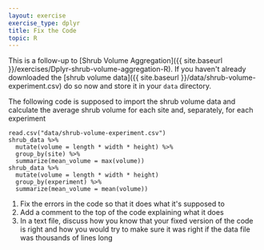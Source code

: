 ```yaml
---
layout: exercise
exercise_type: dplyr
title: Fix the Code
topic: R
---
```


This is a follow-up to
[Shrub Volume Aggregation]({{ site.baseurl }}/exercises/Dplyr-shrub-volume-aggregation-R).
If you haven't already downloaded the
[shrub volume data]({{ site.baseurl }}/data/shrub-volume-experiment.csv)
do so now and store it in your `data` directory.

The following code is supposed to import the shrub volume data and calculate the
average shrub volume for each site and, separately, for each experiment

```
read.csv("data/shrub-volume-experiment.csv")
shrub_data %>%
  mutate(volume = length * width * height) %>%
  group_by(site) %>%
  summarize(mean_volume = max(volume))
shrub_data %>%
  mutate(volume = length * width * height)
  group_by(experiment) %>%
  summarize(mean_volume = mean(volume))
```

1. Fix the errors in the code so that it does what it's supposed to
2. Add a comment to the top of the code explaining what it does
3. In a text file, discuss how you know that your fixed version of the code is
   right and how you would try to make sure it was right if the data file was
   thousands of lines long
